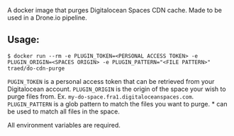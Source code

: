 A docker image that purges Digitalocean Spaces CDN cache. Made to be used in a Drone.io pipeline.

## Usage:
`$ docker run --rm -e PLUGIN_TOKEN=<PERSONAL ACCESS TOKEN> -e PLUGIN_ORIGIN=<SPACES ORIGIN> -e PLUGIN_PATTERN="<FILE PATTERN>" traed/do-cdn-purge`

`PUGIN_TOKEN` is a personal access token that can be retrieved from your Digitalocean account.
`PLUGIN_ORIGIN` is the origin of the space your wish to purge files from. Ex. `my-do-space.fra1.digitaloceanspaces.com`.
`PLUGIN_PATTERN` is a glob pattern to match the files you want to purge. * can be used to match all files in the space.

All environment variables are required.